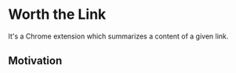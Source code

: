 # Worth the Link

It's a Chrome extension which summarizes a content of a given link.

## Motivation

